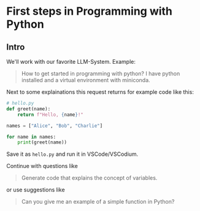 # First steps in Programming with Python

## Intro 

We'll work with our favorite LLM-System. Example:

> How to get started in programming with python? I have python installed and a virtual environment with miniconda.


Next to some explainations this request returns for example code like this:

```python
# hello.py
def greet(name):
    return f"Hello, {name}!"

names = ["Alice", "Bob", "Charlie"]

for name in names:
    print(greet(name))
```

Save it as `hello.py` and run it in VSCode/VSCodium.

Continue with questions like

> Generate code that explains the concept of variables.

or use suggestions like 

> Can you give me an example of a simple function in Python?